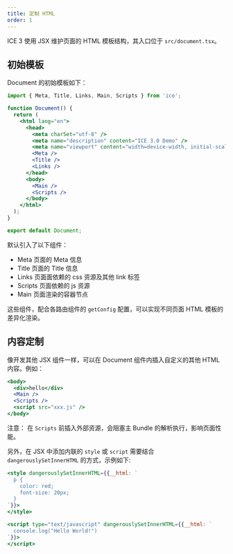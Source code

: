 ```yaml
---
title: 定制 HTML
order: 1
---
```


ICE 3 使用 JSX 维护页面的 HTML 模板结构，其入口位于 `src/document.tsx`。

## 初始模板

Document 的初始模板如下：

```jsx
import { Meta, Title, Links, Main, Scripts } from 'ice';

function Document() {
  return (
    <html lang="en">
      <head>
        <meta charSet="utf-8" />
        <meta name="description" content="ICE 3.0 Demo" />
        <meta name="viewport" content="width=device-width, initial-scale=1" />
        <Meta />
        <Title />
        <Links />
      </head>
      <body>
        <Main />
        <Scripts />
      </body>
    </html>
  );
}

export default Document;
```

默认引入了以下组件：

- Meta 页面的 Meta 信息
- Title 页面的 Title 信息
- Links 页面面依赖的 css 资源及其他 link 标签
- Scripts 页面依赖的 js 资源
- Main 页面渲染的容器节点

这些组件，配合各路由组件的 `getConfig` 配置，可以实现不同页面 HTML 模板的差异化渲染。

## 内容定制

像开发其他 JSX 组件一样，可以在 Document 组件内插入自定义的其他 HTML 内容。例如：

```jsx
<body>
  <div>hello</div>
  <Main />
  <Scripts />
  <script src="xxx.js" />
</body>
```

注意： 在 `Scripts` 前插入外部资源，会阻塞主 Bundle 的解析执行，影响页面性能。

另外，在 JSX 中添加内联的 `style` 或 `script` 需要结合 `dangerouslySetInnerHTML` 的方式，示例如下:

```jsx
<style dangerouslySetInnerHTML={{__html: `
  p {
    color: red;
    font-size: 20px;
  }
`}}>
</style>

<script type="text/javascript" dangerouslySetInnerHTML={{__html: `
  console.log("Hello World!")
`}}>
</script>
```